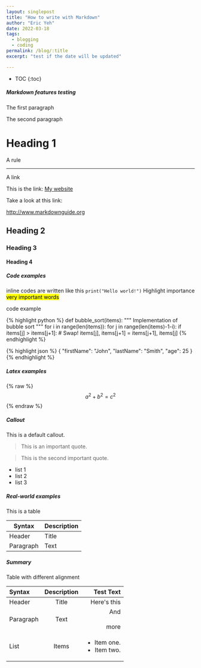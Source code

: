 ```yaml
---
layout: singlepost
title: "How to write with Markdown"
author: "Eric Yeh"
date: 2022-03-18
tags: 
  - blogging
  - coding
permalink: /blog/:title
excerpt: "test if the date will be updated"

---
```


* TOC
{:toc}


##### **Markdown features  testing**

<p>The first paragraph</p>

<p>The second paragraph</p>

# Heading 1

A rule

***

A link

This is the link: [My website](https://ericyeh-dr.github.io)

Take a look at this link:

<http://www.markdownguide.org>

## Heading 2

### Heading 3

#### Heading 4

##### Code examples

inline codes are written like this `print("Hello world!")`
Highlight importance <mark>very important words</mark>

<div class="p-3 mb-2 bg-secondary text-white code">
  code example
</div>


{% highlight python %}
def bubble_sort(items):
    """ Implementation of bubble sort """
    for i in range(len(items)):
        for j in range(len(items)-1-i):
            if items[j] > items[j+1]:
                # Swap!
                items[j], items[j+1] = items[j+1], items[j]
{% endhighlight %}


{% highlight json %}
{
  "firstName": "John",
  "lastName": "Smith",
  "age": 25
}
{% endhighlight %}

##### Latex examples

{% raw %}
  $$a^2 + b^2 = c^2$$
{% endraw %}


##### Callout

<div class="callout callout-default">
  This is a default callout.
</div>

> This is an important quote.


> This is the second important quote.


- list 1
- list 2
- list 3


##### **Real-world examples**

This is a table

| Syntax      | Description |
| ----------- | ----------- |
| Header      | Title       |
| Paragraph   | Text        |

  

##### **Summary**

Table with different alignment

| Syntax      | Description | Test Text     |
| :---        |    :----:   |          ---: |
| Header      | Title       | Here's this   |
| Paragraph   | Text        | And <br><br> more      |
| List        | Items       | <ul> <li> Item one. </li><li> Item two. </li> </ul> |

